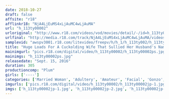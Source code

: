 ```yaml
---
date: 2018-10-27
draft: false
affsite: "r18"
afflinkr18: "NjA4LjEuMS4xLjAuMC4wLjAuMA"
url: "h_113ty00002"
urloriginal: "http://www.r18.com/videos/vod/movies/detail/-/id=h_113ty00002"
urlfinal: "http://media.r18.com/track/NjA4LjEuMS4xLjAuMC4wLjAuMA/videos/vod/movies/detail/-/id=h_113ty00002"
samplevid: "awspv3001.r18.com/litevideo/freepv/h/h_1/h_113ty002/h_113ty002_dmb_w.mp4"
title: "Huge Loads For A Cuckolding Wife That Sullied Her Husband's Name! Cool Her Head With Stinky White Jizz! Disgrace Her Face!"
mainimgurl: "pics.r18.com/digital/video/h_113ty00002/h_113ty00002ps.jpg"
mainimgs: "h_113ty00002ps.jpg"
releasedate: "Sept. 15, 2016"
duration: 305
productioncomp: "Plum"
girls: ['----']
categories: ['Married Woman', 'Adultery', 'Amateur', 'Facial', 'Gonzo', 'Over 4 Hours']
imgurls: ['pics.r18.com/digital/video/h_113ty00002/h_113ty00002jp-1.jpg', 'pics.r18.com/digital/video/h_113ty00002/h_113ty00002jp-2.jpg', 'pics.r18.com/digital/video/h_113ty00002/h_113ty00002jp-3.jpg', 'pics.r18.com/digital/video/h_113ty00002/h_113ty00002jp-4.jpg', 'pics.r18.com/digital/video/h_113ty00002/h_113ty00002jp-5.jpg', 'pics.r18.com/digital/video/h_113ty00002/h_113ty00002jp-6.jpg', 'pics.r18.com/digital/video/h_113ty00002/h_113ty00002jp-7.jpg', 'pics.r18.com/digital/video/h_113ty00002/h_113ty00002jp-8.jpg', 'pics.r18.com/digital/video/h_113ty00002/h_113ty00002jp-9.jpg', 'pics.r18.com/digital/video/h_113ty00002/h_113ty00002jp-10.jpg', 'pics.r18.com/digital/video/h_113ty00002/h_113ty00002jp-11.jpg', 'pics.r18.com/digital/video/h_113ty00002/h_113ty00002jp-12.jpg', 'pics.r18.com/digital/video/h_113ty00002/h_113ty00002jp-13.jpg', 'pics.r18.com/digital/video/h_113ty00002/h_113ty00002jp-14.jpg', 'pics.r18.com/digital/video/h_113ty00002/h_113ty00002jp-15.jpg', 'pics.r18.com/digital/video/h_113ty00002/h_113ty00002jp-16.jpg', 'pics.r18.com/digital/video/h_113ty00002/h_113ty00002jp-17.jpg', 'pics.r18.com/digital/video/h_113ty00002/h_113ty00002jp-18.jpg', 'pics.r18.com/digital/video/h_113ty00002/h_113ty00002jp-19.jpg', 'pics.r18.com/digital/video/h_113ty00002/h_113ty00002jp-20.jpg']
imgs: ['h_113ty00002jp-1.jpg', 'h_113ty00002jp-2.jpg', 'h_113ty00002jp-3.jpg', 'h_113ty00002jp-4.jpg', 'h_113ty00002jp-5.jpg', 'h_113ty00002jp-6.jpg', 'h_113ty00002jp-7.jpg', 'h_113ty00002jp-8.jpg', 'h_113ty00002jp-9.jpg', 'h_113ty00002jp-10.jpg', 'h_113ty00002jp-11.jpg', 'h_113ty00002jp-12.jpg', 'h_113ty00002jp-13.jpg', 'h_113ty00002jp-14.jpg', 'h_113ty00002jp-15.jpg', 'h_113ty00002jp-16.jpg', 'h_113ty00002jp-17.jpg', 'h_113ty00002jp-18.jpg', 'h_113ty00002jp-19.jpg', 'h_113ty00002jp-20.jpg']
---
```

